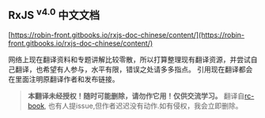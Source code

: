 
## RxJS <sup>v4.0</sup> 中文文档

[https://robin-front.gitbooks.io/rxjs-doc-chinese/content/](https://robin-front.gitbooks.io/rxjs-doc-chinese/content/)

网络上现在翻译资料和专题讲解比较零散，所以打算整理现有翻译资源，并尝试自己翻译，也希望有人参与，水平有限，错误之处请多多指点。
引用现在翻译都会在里面注明原翻译作者和发布链接。

> **本翻译未经授权！随时可能删除，请勿作它用！仅供交流学习。** 翻译自[rc-book](https://github.com/xgrommx/rx-book), 也有人提issue,但作者迟迟没有动作.如有侵权，我会立即删除。
